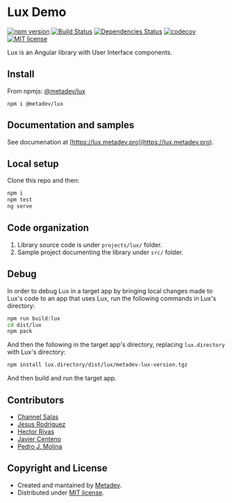 # Lux Demo

[![npm version](https://badge.fury.io/js/%40metadev%2Flux.svg)](https://badge.fury.io/js/%40metadev%2Flux)
[![Build Status](https://travis-ci.com/metadevpro/lux.svg?branch=devel)](https://travis-ci.com/metadevpro/lux)
[![Dependencies Status](https://david-dm.org/metadevpro/lux/status.svg)](https://david-dm.org/metadevpro/lux)
[![codecov](https://codecov.io/gh/metadevpro/lux/branch/devel/graph/badge.svg)](https://codecov.io/gh/metadevpro/lux)
[![MIT license](http://img.shields.io/badge/license-MIT-brightgreen.svg)](http://opensource.org/licenses/MIT)

Lux is an Angular library with User Interface components.

## Install

From npmjs: [@metadev/lux](https://www.npmjs.com/package/@metadev/lux)

`npm i @metadev/lux`

## Documentation and samples

See documenation at [https://lux.metadev.pro](https://lux.metadev.pro).

## Local setup

Clone this repo and then:

```bash
npm i
npm test
ng serve
```

## Code organization

1. Library source code is under `projects/lux/` folder.
2. Sample project documenting the library under `src/` folder.

## Debug

In order to debug Lux in a target app by bringing local changes made to Lux's code to an app that uses Lux, run the following commands in Lux's directory:

```bash
npm run build:lux
cd dist/lux
npm pack
```

And then the following in the target app's directory, replacing `lux.directory` with Lux's directory:

```bash
npm install lux.directory/dist/lux/metadev-lux-version.tgz
```

And then build and run the target app.

## Contributors

- [Channel Salas](https://github.com/Chanell13)
- [Jesus Rodríguez](https://github.com/foxandxss)
- [Hector Rivas](https://github.com/hector23rp)
- [Javier Centeno](https://github.com/JavierCenteno)
- [Pedro J. Molina](https://github.com/pjmolina)

## Copyright and License

- Created and mantained by [Metadev](https://metadev.pro).
- Distributed under [MIT license](LICENSE).
